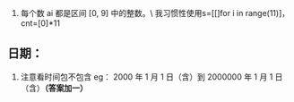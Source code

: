 1. 每个数 ai 都是区间 [0, 9] 中的整数。\\ 我习惯性使用s=[[]for i in range(11)]，cnt=[0]*11

## 日期：
1. 注意看时间包不包含
eg： 2000 年 1 月 1 日（含）到 2000000 年 1 月 1 日（含）**（答案加一）**